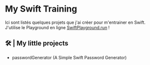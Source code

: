 # My Swift Training
Ici sont listés quelques projets que j'ai créer pour m'entrainer en Swift.
J'utilise le Playground en ligne [SwiftPlayground.run](http://swiftplayground.run/) !

## 🛠 | My little projects
- passwordGenerator (A Simple Swift Password Generator)